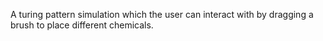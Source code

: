 A turing pattern simulation which the user can interact with by dragging a brush to place different chemicals.
